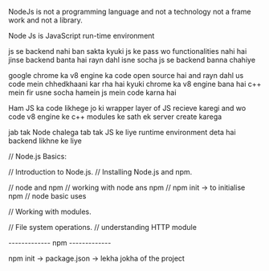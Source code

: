 NodeJs is not a programming language and not a technology not a frame work and not a library.

Node Js is JavaScript run-time environment

js se backend nahi ban sakta
kyuki js ke pass wo functionalities nahi hai jinse backend banta hai
rayn dahl isne socha js se backend banna chahiye

google chrome ka v8 engine ka code open source hai and rayn dahl us code mein chhedkhaani kar rha hai
kyuki chrome ka v8 engine bana hai c++ mein
fir usne socha hamein js mein code karna hai 

Ham JS ka code likhege jo ki wrapper layer of JS recieve karegi and wo code v8 engine ke c++ modules ke sath ek server create karega

jab tak Node chalega tab tak JS ke liye runtime environment deta hai backend likhne ke liye




// Node.js Basics:

// Introduction to Node.js.
// Installing Node.js and npm.

// node and npm 
// working with node ans npm
// npm init -> to initialise npm
// node basic uses

// Working with modules.

// File system operations.
// understanding HTTP module


------------- npm -------------

npm init -> package.json -> lekha jokha of the project